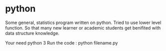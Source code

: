 # python
Some general, statistics program written on python. Tried to use lower level function. So that many new learner or academic students get benifited with data structure knowledge. 

Your need python 3
Run the code : python filename.py
